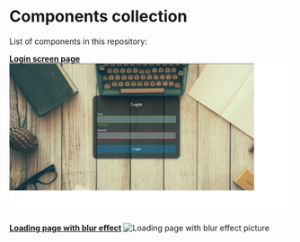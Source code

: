 # Components collection

List of components in this repository:

[**Login screen page**](https://github.com/MitkoDG/components-collection/tree/main/login-screen-errors)
![Login screen page](https://github.com/MitkoDG/components-collection/blob/main/login-screen-errors/screen.jpg)

[**Loading page with blur effect**](https://github.com/MitkoDG/components-collection/tree/main/fade-to-clear-loading-screen)
![Loading page with blur effect picture](https://github.com/MitkoDG/components-collection/tree/main/fade-to-clear-loading-screen/screenshot.jpg)

